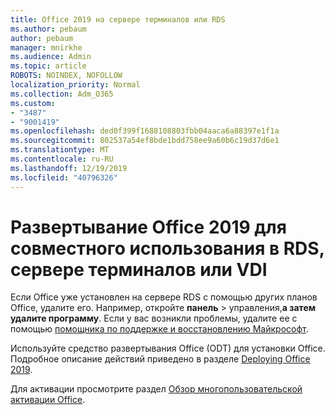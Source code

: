 ```yaml
---
title: Office 2019 на сервере терминалов или RDS
ms.author: pebaum
author: pebaum
manager: mnirkhe
ms.audience: Admin
ms.topic: article
ROBOTS: NOINDEX, NOFOLLOW
localization_priority: Normal
ms.collection: Adm_O365
ms.custom:
- "3487"
- "9001419"
ms.openlocfilehash: ded0f399f1688108803fbb04aaca6a88397e1f1a
ms.sourcegitcommit: 802537a54ef8bde1bdd758ee9a60b6c19d37d6e1
ms.translationtype: MT
ms.contentlocale: ru-RU
ms.lasthandoff: 12/19/2019
ms.locfileid: "40796326"
---
```

# <a name="deploying-office-2019-for-shared-use-on-rds-terminal-server-or-vdi"></a>Развертывание Office 2019 для совместного использования в RDS, сервере терминалов или VDI

Если Office уже установлен на сервере RDS с помощью других планов Office, удалите его. Например, откройте **панель** > управления,**а затем удалите программу**. Если у вас возникли проблемы, удалите ее с помощью [помощника по поддержке и восстановлению Майкрософт](https://aka.ms/SARA-OfficeUninstall-Alchemy). 

Используйте средство развертывания Office (ODT) для установки Office. Подробное описание действий приведено в разделе [Deploying Office 2019](https://docs.microsoft.com/deployoffice/office2019/deploy).

Для активации просмотрите раздел [Обзор многопользовательской активации Office](https://docs.microsoft.com/deployoffice/vlactivation/plan-volume-activation-of-office).